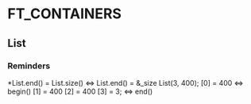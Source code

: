 # FT_CONTAINERS

## List

### Reminders

*List.end() = List.size() <=> List.end() = &_size
List(3, 400);
\[0] = 400 <=> begin()
\[1] = 400
\[2] = 400
\[3] = 3; <=> end()